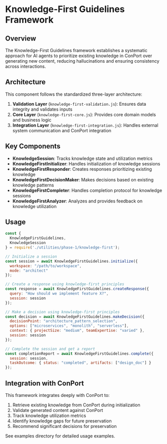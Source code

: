 # Knowledge-First Guidelines Framework

## Overview

The Knowledge-First Guidelines framework establishes a systematic approach for AI agents to prioritize existing knowledge in ConPort over generating new content, reducing hallucinations and ensuring consistency across interactions.

## Architecture

This component follows the standardized three-layer architecture:

1. **Validation Layer** (`knowledge-first-validation.js`): Ensures data integrity and validates inputs
2. **Core Layer** (`knowledge-first-core.js`): Provides core domain models and business logic
3. **Integration Layer** (`knowledge-first-integration.js`): Handles external system communication and ConPort integration

## Key Components

- **KnowledgeSession**: Tracks knowledge state and utilization metrics
- **KnowledgeFirstInitializer**: Handles initialization of knowledge sessions
- **KnowledgeFirstResponder**: Creates responses prioritizing existing knowledge
- **KnowledgeFirstDecisionMaker**: Makes decisions based on existing knowledge patterns
- **KnowledgeFirstCompleter**: Handles completion protocol for knowledge sessions
- **KnowledgeFirstAnalyzer**: Analyzes and provides feedback on knowledge utilization

## Usage

```javascript
const { 
  KnowledgeFirstGuidelines,
  KnowledgeSession
} = require('./utilities/phase-1/knowledge-first');

// Initialize a session
const session = await KnowledgeFirstGuidelines.initialize({
  workspace: "/path/to/workspace",
  mode: "architect"
});

// Create a response using knowledge-first principles
const response = await KnowledgeFirstGuidelines.createResponse({
  query: "How should we implement feature X?",
  session: session
});

// Make a decision using knowledge-first principles
const decision = await KnowledgeFirstGuidelines.makeDecision({
  decisionPoint: "architecture_pattern_selection",
  options: ["microservices", "monolith", "serverless"],
  context: { projectSize: "medium", teamExpertise: "varied" },
  session: session
});

// Complete the session and get a report
const completionReport = await KnowledgeFirstGuidelines.complete({
  session: session,
  taskOutcome: { status: "completed", artifacts: ["design_doc"] }
});
```

## Integration with ConPort

This framework integrates deeply with ConPort to:

1. Retrieve existing knowledge from ConPort during initialization
2. Validate generated content against ConPort
3. Track knowledge utilization metrics
4. Identify knowledge gaps for future preservation
5. Recommend significant decisions for preservation

See examples directory for detailed usage examples.